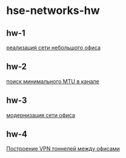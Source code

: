 # hse-networks-hw

## hw-1

[реализация сети небольшого офиса](https://github.com/evlampiy-lavrentiev/hse-networks-hw/blob/master/lab1)

## hw-2

[поиск минимального MTU в канале](https://github.com/evlampiy-lavrentiev/hse-networks-hw/blob/master/lab2)

## hw-3

[модернизация сети офиса](https://github.com/evlampiy-lavrentiev/hse-networks-hw/blob/master/lab3)

## hw-4

[Построение VPN тоннелей между офисами](https://github.com/evlampiy-lavrentiev/hse-networks-hw/blob/master/lab4)
